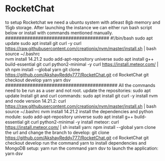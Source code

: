 # RocketChat
to setup Rocketchat we need a ubuntu system with atleast 8gb memory and 15gb storage.
After launching the instance we can either run bash script below or install with commands mentioned manually.
######################################
#!/bin/bash
sudo apt update
sudo apt install git curl -y
curl https://raw.githubusercontent.com/creationix/nvm/master/install.sh | bash 
source ~/.bashrc   
nvm install 14.21.2
sudo add-apt-repository universe
sudo apt install g++ build-essential git curl python2-minimal -y
curl https://install.meteor.com/ | sh
npm install --global yarn
git clone https://github.com/AkshayReddy777/RocketChat.git
cd RocketChat
git checkout develop
yarn
yarn dsv
#########################################
All the commands need to be run as a user and not root.
update the repositories:
sudo apt update
Install git and curl commands:
sudo apt install git curl -y
install nvm and node version 14.21.2:
curl https://raw.githubusercontent.com/creationix/nvm/master/install.sh | bash 
source ~/.bashrc
nvm install 14.21.2
install the dependencies and python module:
sudo add-apt-repository universe
sudo apt install g++ build-essential git curl python2-minimal -y
install meteor:
curl https://install.meteor.com/ | sh
install yarn:
npm install --global yarn
clone the url and change the branch to develop:
git clone https://github.com/AkshayReddy777/RocketChat.git
cd RocketChat
git checkout develop
run the command yarn to install dependencies and MongoDB setup:
yarn
run the command yarn dsv to launch the application:
yarn dsv
